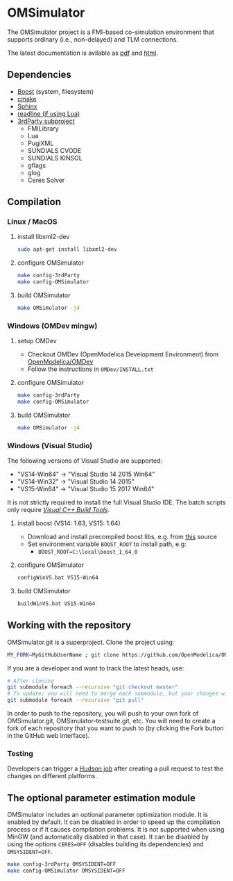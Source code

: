 # OMSimulator

The OMSimulator project is a FMI-based co-simulation environment that supports ordinary (i.e., non-delayed) and TLM connections.

The latest documentation is avilable as [pdf](https://openmodelica.org/doc/OMSimulator/OMSimulator.pdf) and [html](https://openmodelica.org/doc/OMSimulator/html/).

## Dependencies

- [Boost](http://www.boost.org/) (system, filesystem)
- [cmake](http://www.cmake.org)
- [Sphinx](http://www.sphinx-doc.org/en/stable/)
- [readline (if using Lua)](http://git.savannah.gnu.org/cgit/readline.git)
- [3rdParty subproject](https://github.com/OpenModelica/OMFMISimulator-3rdParty)
  - FMILibrary
  - Lua
  - PugiXML
  - SUNDIALS CVODE
  - SUNDIALS KINSOL
  - gflags
  - glog
  - Ceres Solver

## Compilation

### Linux / MacOS

1. install libxml2-dev

   ```bash
   sudo apt-get install libxml2-dev
   ```

1. configure OMSimulator

   ```bash
   make config-3rdParty
   make config-OMSimulator
   ```

1. build OMSimulator

   ```bash
   make OMSimulator -j4
   ```

### Windows (OMDev mingw)

1. setup OMDev

   - Checkout OMDev (OpenModelica Development Environment) from [OpenModelica/OMDev](https://github.com/OpenModelica/OMDev)
   - Follow the instructions in `OMDev/INSTALL.txt`

1. configure OMSimulator

   ```bash
   make config-3rdParty
   make config-OMSimulator
   ```

1. build OMSimulator

   ```bash
   make OMSimulator -j4
   ```

### Windows (Visual Studio)

The following versions of Visual Studio are supported:

- "VS14-Win64" -> "Visual Studio 14 2015 Win64"
- "VS14-Win32" -> "Visual Studio 14 2015"
- "VS15-Win64" -> "Visual Studio 15 2017 Win64"

It is not strictly required to install the full Visual Studio IDE. The batch scripts only require *[Visual C++ Build Tools](http://landinghub.visualstudio.com/visual-cpp-build-tools)*.

1. install boost (VS14: 1.63, VS15: 1.64)

   - Download and install precompiled boost libs, e.g. from [this](https://sourceforge.net/projects/boost/files/boost-binaries/) source
   - Set environment variable `BOOST_ROOT` to install path, e.g:
     - `BOOST_ROOT=C:\local\boost_1_64_0`

1. configure OMSimulator

   ```bash
   configWinVS.bat VS15-Win64
   ```

1. build OMSimulator

   ```bash
   buildWinVS.bat VS15-Win64
   ```

## Working with the repository

OMSimulator.git is a superproject.
Clone the project using:

```bash
MY_FORK=MyGitHubUserName ; git clone https://github.com/OpenModelica/OMSimulator.git --recursive && (cd OMSimulator && git remote set-url --push origin https://github.com/$MY_FORK/OMSimulator.git && git submodule foreach --recursive 'git remote set-url --push origin `git config --get remote.origin.url | sed s,^.*/,https://github.com/'$MY_FORK'/,`')
```

If you are a developer and want to track the latest heads, use:

```bash
# After cloning
git submodule foreach --recursive "git checkout master"
# To update; you will need to merge each submodule, but your changes will remain
git submodule foreach --recursive "git pull"
```

In order to push to the repository, you will push to your own fork of OMSimulator.git, OMSimulator-testsuite.git, etc. You will need to create a fork of each repository that you want to push to (by clicking the Fork button in the GitHub web interface).

### Testing

Developers can trigger a [Hudson job](https://test.openmodelica.org/hudson/job/OMSimulator-PR/build?delay=0sec) after creating a pull request to test the changes on different platforms.

## The optional parameter estimation module

OMSimulator includes an optional parameter optimization module. It is enabled by default. It can be disabled in order to speed up the compilation process or if it causes compilation problems. It is not supported when using MinGW (and automatically disabled in that case). It can be disabled by using the options `CERES=OFF` (disables building its dependencies) and `OMSYSIDENT=OFF`.

```bash
make config-3rdParty OMSYSIDENT=OFF
make config-OMSimulator OMSYSIDENT=OFF
```
